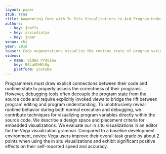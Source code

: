 ```yaml
---
layout: paper
stub: true
title: Augmenting Code with In Situ Visualizations to Aid Program Understanding
authors:
  - key: jhoffs
  - key: arvindsatya
  - key: jheer
venue: chi
year: 2018
teaser: Code augmentations visualize the runtime state of program variables in a Vega specification. A histogram shows the distribution of variables containing set data. Interacting with the year histogram filters all other histograms to only show the data values where the year is between 1995 and 2002.
videos:
  - name: Video Preview
    key: B6LaAUHKiUg
    platform: youtube
---
```

Programmers must draw explicit connections between their code and runtime state to properly assess the correctness of their programs. However, debugging tools often decouple the program state from the source code and require explicitly invoked views to bridge the rift between program editing and program understanding. To unobtrusively reveal runtime behavior during both normal execution and debugging, we contribute techniques for visualizing program variables directly within the source code. We describe a design space and placement criteria for embedded visualizations. We evaluate our in situ visualizations in an editor for the Vega visualization grammar. Compared to a baseline development environment, novice Vega users improve their overall task grade by about 2 points when using the in situ visualizations and exhibit significant positive effects on their self-reported speed and accuracy.